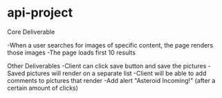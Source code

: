# api-project

Core Deliverable

-When a user searches for images of specific content, the page renders those images
-The page loads first 10 results


Other Deliverables
-Client can click save button and save the pictures
-Saved pictures will render on a separate list
-Client will be able to add comments to pictures that render
-Add alert "Asteroid Incoming!" (after a certain amount of clicks)
